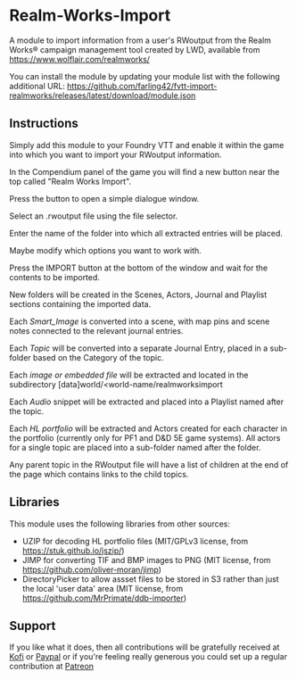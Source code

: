 # Realm-Works-Import
A module to import information from a user's RWoutput from the Realm Works® campaign management tool created by LWD, available from https://www.wolflair.com/realmworks/

You can install the module by updating your module list with the following additional URL: https://github.com/farling42/fvtt-import-realmworks/releases/latest/download/module.json

## Instructions
Simply add this module to your Foundry VTT and enable it within the game into which you want to import your RWoutput information.

In the Compendium panel of the game you will find a new button near the top called "Realm Works Import".

Press the button to open a simple dialogue window.

Select an .rwoutput file using the file selector.

Enter the name of the folder into which all extracted entries will be placed.

Maybe modify which options you want to work with.

Press the IMPORT button at the bottom of the window and wait for the contents to be imported.

New folders will be created in the Scenes, Actors, Journal and Playlist sections containing the imported data.

Each *Smart_Image* is converted into a scene, with map pins and scene notes connected to the relevant journal entries.

Each *Topic* will be converted into a separate Journal Entry, placed in a sub-folder based on the Category of the topic.

Each *image or embedded file* will be extracted and located in the subdirectory \[data]world/<world-name/realmworksimport

Each *Audio* snippet will be extracted and placed into a Playlist named after the topic.

Each *HL portfolio* will be extracted and Actors created for each character in the portfolio (currently only for PF1 and D&D 5E game systems). All actors for a single topic are placed into a sub-folder named after the folder.

Any parent topic in the RWoutput file will have a list of children at the end of the page which contains links to the child topics.

## Libraries
This module uses the following libraries from other sources:
- UZIP for decoding HL portfolio files (MIT/GPLv3 license, from https://stuk.github.io/jszip/)
- JIMP for converting TIF and BMP images to PNG (MIT license, from https://github.com/oliver-moran/jimp)
- DirectoryPicker to allow assset files to be stored in S3 rather than just the local 'user data' area (MIT license, from https://github.com/MrPrimate/ddb-importer)

## Support
If you like what it does, then all contributions will be gratefully received at [Kofi](https://ko-fi.com/farling) or [Paypal](https://paypal.me/farling)
or if you're feeling really generous you could set up a regular contribution at [Patreon](https://www.patreon.com/amusingtime) 